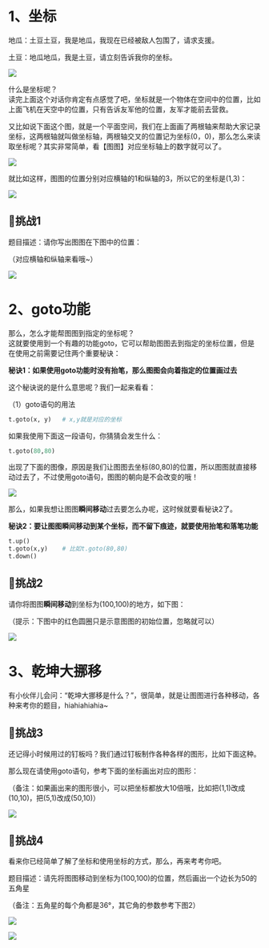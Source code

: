 # 1、坐标

地瓜：土豆土豆，我是地瓜，我现在已经被敌人包围了，请求支援。

土豆：地瓜地瓜，我是土豆，请立刻告诉我你的坐标。

![](https://uploader.shimo.im/f/DhnYpoXEg77ElkYm.png!thumbnail?fileGuid=886kd3qYgXXTyTTW)

什么是坐标呢？<br>
读完上面这个对话你肯定有点感觉了吧，坐标就是一个物体在空间中的位置，比如上面飞机在天空中的位置，只有告诉友军他的位置，友军才能前去营救。

又比如说下面这个图，就是一个平面空间，我们在上面画了两根轴来帮助大家记录坐标，这两根轴就叫做坐标轴，两根轴交叉的位置记为坐标(0，0)，那么怎么来读取坐标呢？其实非常简单，看【图图】对应坐标轴上的数字就可以了。

![](https://uploader.shimo.im/f/LfrVWDN6OYr0pq3K.png!thumbnail?fileGuid=886kd3qYgXXTyTTW)

就比如这样，图图的位置分别对应横轴的1和纵轴的3，所以它的坐标是(1,3)：

![](https://uploader.shimo.im/f/nzm1q3NzzoM7nfT6.png!thumbnail?fileGuid=886kd3qYgXXTyTTW)

## 🚀挑战1

题目描述：请你写出图图在下图中的位置：

（对应横轴和纵轴来看哦~）

![](https://uploader.shimo.im/f/6fneCP2r8lbCmYYO.png!thumbnail?fileGuid=886kd3qYgXXTyTTW)

# 2、goto功能

那么，怎么才能帮图图到指定的坐标呢？<br>
这就要使用到一个有趣的功能goto，它可以帮助图图去到指定的坐标位置，但是在使用之前需要记住两个重要秘诀：

**秘诀1：如果使用goto功能时没有抬笔，那么图图会向着指定的位置画过去**

这个秘诀说的是什么意思呢？我们一起来看看：

（1）goto语句的用法

```python
t.goto(x, y)   # x,y就是对应的坐标
```
如果我使用下面这一段语句，你猜猜会发生什么：

```python
t.goto(80,80)
```
出现了下面的图像，原因是我们让图图去坐标(80,80)的位置，所以图图就直接移动过去了，不过使用goto语句，图图的朝向是不会改变的哦！

![](https://uploader.shimo.im/f/axsrooNYe9fh63Tm.png!thumbnail?fileGuid=886kd3qYgXXTyTTW)

那么，如果我想让图图**瞬间移动**过去要怎么办呢，这时候就要看秘诀2了。

**秘诀2：要让图图瞬间移动到某个坐标，而不留下痕迹，就要使用抬笔和落笔功能**

```python
t.up()
t.goto(x,y)    # 比如t.goto(80,80)
t.down()
```
## 🚀挑战2

请你将图图**瞬间移动**到坐标为(100,100)的地方，如下图：

（提示：下图中的红色圆圈只是示意图图的初始位置，忽略就可以）

![](https://uploader.shimo.im/f/wlX5I63zyyaerDvy.png!thumbnail?fileGuid=886kd3qYgXXTyTTW)

# 3、乾坤大挪移

有小伙伴儿会问：“乾坤大挪移是什么？”，很简单，就是让图图进行各种移动，各种来考你的题目，hiahiahiahia~

## 🚀挑战3

还记得小时候用过的钉板吗？我们通过钉板制作各种各样的图形，比如下面这种。

那么现在请使用goto语句，参考下面的坐标画出对应的图形：

（备注：如果画出来的图形很小，可以把坐标都放大10倍哦，比如把(1,1)改成(10,10)，把(5,1)改成(50,10)）

![](https://uploader.shimo.im/f/ycPBUneY6Y07aVXG.png!thumbnail?fileGuid=886kd3qYgXXTyTTW)

## 🚀挑战4

看来你已经简单了解了坐标和使用坐标的方式，那么，再来考考你吧。

题目描述：请先将图图移动到坐标为(100,100)的位置，然后画出一个边长为50的五角星

（备注：五角星的每个角都是36°，其它角的参数参考下图2）

![](https://uploader.shimo.im/f/seYOykeuVza9t1nj.png!thumbnail?fileGuid=886kd3qYgXXTyTTW)

![](https://uploader.shimo.im/f/rOfsXoJcBrUmCx93.png!thumbnail?fileGuid=886kd3qYgXXTyTTW)

